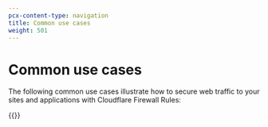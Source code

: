 ```yaml
---
pcx-content-type: navigation
title: Common use cases
weight: 501
---
```


# Common use cases

The following common use cases illustrate how to secure web traffic to your sites and applications with Cloudflare Firewall Rules:

{{<directory-listing>}}
